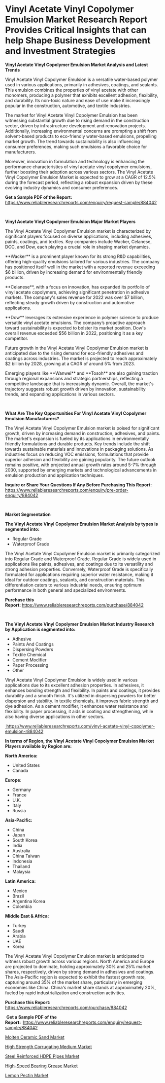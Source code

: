 <p><h1>Vinyl Acetate Vinyl Copolymer Emulsion Market Research Report Provides Critical Insights that can help Shape Business Development and Investment Strategies</h1></p><p><strong>Vinyl Acetate Vinyl Copolymer Emulsion Market Analysis and Latest Trends</strong></p>
<p><p>Vinyl Acetate Vinyl Copolymer Emulsion is a versatile water-based polymer used in various applications, primarily in adhesives, coatings, and sealants. This emulsion combines the properties of vinyl acetate with other monomers, producing a polymer that exhibits excellent adhesion, flexibility, and durability. Its non-toxic nature and ease of use make it increasingly popular in the construction, automotive, and textile industries.</p><p>The market for Vinyl Acetate Vinyl Copolymer Emulsion has been witnessing substantial growth due to rising demand in the construction sector, driven by infrastructure development and renovation projects. Additionally, increasing environmental concerns are prompting a shift from solvent-based products to eco-friendly water-based emulsions, propelling market growth. The trend towards sustainability is also influencing consumer preferences, making such emulsions a favorable choice for manufacturers.</p><p>Moreover, innovation in formulation and technology is enhancing the performance characteristics of vinyl acetate vinyl copolymer emulsions, further boosting their adoption across various sectors. The Vinyl Acetate Vinyl Copolymer Emulsion Market is expected to grow at a CAGR of 12.5% during the forecast period, reflecting a robust expansion driven by these evolving industry dynamics and consumer preferences.</p></p>
<p><strong>Get a Sample PDF of the Report:&nbsp;</strong> <a href="https://www.reliableresearchreports.com/enquiry/request-sample/884042?utm_campaign=11&utm_medium=2&utm_source=Github&utm_content=ia&utm_term=01022025&utm_id=vinyl-acetate-vinyl-copolymer-emulsion">https://www.reliableresearchreports.com/enquiry/request-sample/884042</a></p>
<p>&nbsp;</p>
<p><strong>Vinyl Acetate Vinyl Copolymer Emulsion Major Market Players</strong></p>
<p><p>The Vinyl Acetate Vinyl Copolymer Emulsion market is characterized by significant players focused on diverse applications, including adhesives, paints, coatings, and textiles. Key companies include Wacker, Celanese, DCC, and Dow, each playing a crucial role in shaping market dynamics.</p><p>**Wacker** is a prominent player known for its strong R&D capabilities, offering high-quality emulsions tailored for various industries. The company has positioned itself well in the market with a reported revenue exceeding $6 billion, driven by increasing demand for environmentally friendly products.</p><p>**Celanese**, with a focus on innovation, has expanded its portfolio of vinyl acetate copolymers, achieving significant penetration in adhesive markets. The company's sales revenue for 2022 was over $7 billion, reflecting steady growth driven by construction and automotive applications.</p><p>**Dow** leverages its extensive experience in polymer science to produce versatile vinyl acetate emulsions. The company’s proactive approach toward sustainability is expected to bolster its market position. Dow's overall revenue exceeded $56 billion in 2022, positioning it as a key competitor.</p><p>Future growth in the Vinyl Acetate Vinyl Copolymer Emulsion market is anticipated due to the rising demand for eco-friendly adhesives and coatings across industries. The market is projected to reach approximately $2 billion by 2028, growing at a CAGR of around 5% from 2023. </p><p>Emerging players like **Wanwei** and **Tosoh** are also gaining traction through regional expansions and strategic partnerships, reflecting a competitive landscape that is increasingly dynamic. Overall, the market's trajectory suggests robust growth driven by innovation, sustainability trends, and expanding applications in various sectors.</p></p>
<p>&nbsp;</p>
<p><strong>What Are The Key Opportunities For Vinyl Acetate Vinyl Copolymer Emulsion Manufacturers?</strong></p>
<p><p>The Vinyl Acetate Vinyl Copolymer Emulsion market is poised for significant growth, driven by increasing demand in construction, adhesives, and paints. The market's expansion is fueled by its applications in environmentally friendly formulations and durable products. Key trends include the shift towards sustainable materials and innovations in packaging solutions. As industries focus on reducing VOC emissions, formulations that provide superior adhesion and flexibility are gaining popularity. The future outlook remains positive, with projected annual growth rates around 5-7% through 2030, supported by emerging markets and technological advancements in emulsion production and application techniques.</p></p>
<p><strong>Inquire or Share Your Questions If Any Before Purchasing This Report:</strong> <a href="https://www.reliableresearchreports.com/enquiry/pre-order-enquiry/884042?utm_campaign=11&utm_medium=2&utm_source=Github&utm_content=ia&utm_term=01022025&utm_id=vinyl-acetate-vinyl-copolymer-emulsion">https://www.reliableresearchreports.com/enquiry/pre-order-enquiry/884042</a></p>
<p>&nbsp;</p>
<p><strong>Market Segmentation</strong></p>
<p><strong>The Vinyl Acetate Vinyl Copolymer Emulsion Market Analysis by types is segmented into:</strong></p>
<p><ul><li>Regular Grade</li><li>Waterproof Grade</li></ul></p>
<p><p>The Vinyl Acetate Vinyl Copolymer Emulsion market is primarily categorized into Regular Grade and Waterproof Grade. Regular Grade is widely used in applications like paints, adhesives, and coatings due to its versatility and strong adhesion properties. Conversely, Waterproof Grade is specifically formulated for applications requiring superior water resistance, making it ideal for outdoor coatings, sealants, and construction materials. This differentiation caters to various industrial needs, ensuring optimum performance in both general and specialized environments.</p></p>
<p><strong>Purchase this Report:&nbsp;</strong><a href="https://www.reliableresearchreports.com/purchase/884042?utm_campaign=11&utm_medium=2&utm_source=Github&utm_content=ia&utm_term=01022025&utm_id=vinyl-acetate-vinyl-copolymer-emulsion">https://www.reliableresearchreports.com/purchase/884042</a></p>
<p>&nbsp;</p>
<p><strong>The Vinyl Acetate Vinyl Copolymer Emulsion Market Industry Research by Application is segmented into:</strong></p>
<p><ul><li>Adhesive</li><li>Paints And Coatings</li><li>Dispersing Powders</li><li>Textile Chemical</li><li>Cement Modifier</li><li>Paper Processing</li><li>Other</li></ul></p>
<p><p>Vinyl Acetate Vinyl Copolymer Emulsion is widely used in various applications due to its excellent adhesion properties. In adhesives, it enhances bonding strength and flexibility. In paints and coatings, it provides durability and a smooth finish. It's utilized in dispersing powders for better dispersion and stability. In textile chemicals, it improves fabric strength and dye adhesion. As a cement modifier, it enhances water resistance and flexibility. In paper processing, it aids in coating and strengthening, while also having diverse applications in other sectors.</p></p>
<p><a href="https://www.reliableresearchreports.com/vinyl-acetate-vinyl-copolymer-emulsion-r884042?utm_campaign=11&utm_medium=2&utm_source=Github&utm_content=ia&utm_term=01022025&utm_id=vinyl-acetate-vinyl-copolymer-emulsion">&nbsp;https://www.reliableresearchreports.com/vinyl-acetate-vinyl-copolymer-emulsion-r884042</a></p>
<p><strong>In terms of Region, the Vinyl Acetate Vinyl Copolymer Emulsion Market Players available by Region are:</strong></p>
<p>
    <p> <strong> North America: </strong>
        <ul>
            <li>United States</li>
            <li>Canada</li>
        </ul>
        </p> 
    <p> <strong> Europe: </strong>
        <ul>
            <li>Germany</li>
            <li>France</li>
            <li>U.K.</li>
            <li>Italy</li>
            <li>Russia</li>
        </ul>
        </p> 
    <p> <strong> Asia-Pacific: </strong>
        <ul>
            <li>China</li>
            <li>Japan</li>
            <li>South Korea</li>
            <li>India</li>
            <li>Australia</li>
            <li>China Taiwan</li>
            <li>Indonesia</li>
            <li>Thailand</li>
            <li>Malaysia</li>
        </ul>
        </p> 
    <p> <strong> Latin America: </strong>
        <ul>
            <li>Mexico</li>
            <li>Brazil</li>
            <li>Argentina Korea</li>
            <li>Colombia</li>
        </ul>
        </p> 
    <p> <strong> Middle East & Africa: </strong>
        <ul>
            <li>Turkey</li>
            <li>Saudi</li>
            <li>Arabia</li>
            <li>UAE</li>
            <li>Korea</li>
        </ul>
    </p>
    </p>
<p><p>The Vinyl Acetate Vinyl Copolymer Emulsion market is anticipated to witness robust growth across various regions. North America and Europe are projected to dominate, holding approximately 30% and 25% market shares, respectively, driven by strong demand in adhesives and coatings. The Asia-Pacific region is expected to exhibit the fastest growth rate, capturing around 35% of the market share, particularly in emerging economies like China. China's market share stands at approximately 20%, fueled by rapid industrialization and construction activities.</p></p>
<p><strong>Purchase this Report: </strong><a href="https://www.reliableresearchreports.com/purchase/884042?utm_campaign=11&utm_medium=2&utm_source=Github&utm_content=ia&utm_term=01022025&utm_id=vinyl-acetate-vinyl-copolymer-emulsion">https://www.reliableresearchreports.com/purchase/884042</a></p>
<p>&nbsp;<strong>Get a Sample PDF of the Report:&nbsp;&nbsp;</strong><a href="https://www.reliableresearchreports.com/enquiry/request-sample/884042?utm_campaign=11&utm_medium=2&utm_source=Github&utm_content=ia&utm_term=01022025&utm_id=vinyl-acetate-vinyl-copolymer-emulsion">https://www.reliableresearchreports.com/enquiry/request-sample/884042</a></p>
<p><strong></strong></p>
<p><p><a href="https://github.com/schwminh2001101/Market-Research-Report-List-1/blob/main/molten-ceramic-sand-market.md?utm_campaign=11&utm_medium=2&utm_source=Github&utm_content=ia&utm_term=01022025&utm_id=vinyl-acetate-vinyl-copolymer-emulsion">Molten Ceramic Sand Market</a></p><p><a href="https://github.com/abuugjetaj/Market-Research-Report-List-1/blob/main/high-strength-corrugating-medium-market.md?utm_campaign=11&utm_medium=2&utm_source=Github&utm_content=ia&utm_term=01022025&utm_id=vinyl-acetate-vinyl-copolymer-emulsion">High Strength Corrugating Medium Market</a></p><p><a href="https://github.com/triattwood9919/Market-Research-Report-List-1/blob/main/steel-reinforced-hdpe-pipes-market.md?utm_campaign=11&utm_medium=2&utm_source=Github&utm_content=ia&utm_term=01022025&utm_id=vinyl-acetate-vinyl-copolymer-emulsion">Steel Reinforced HDPE Pipes Market</a></p><p><a href="https://github.com/tszkintruca/Market-Research-Report-List-1/blob/main/high-speed-bearing-grease-market.md?utm_campaign=11&utm_medium=2&utm_source=Github&utm_content=ia&utm_term=01022025&utm_id=vinyl-acetate-vinyl-copolymer-emulsion">High-Speed Bearing Grease Market</a></p><p><a href="https://github.com/rabiumofer/Market-Research-Report-List-1/blob/main/lemon-pectin-market.md?utm_campaign=11&utm_medium=2&utm_source=Github&utm_content=ia&utm_term=01022025&utm_id=vinyl-acetate-vinyl-copolymer-emulsion">Lemon Pectin Market</a></p></p>